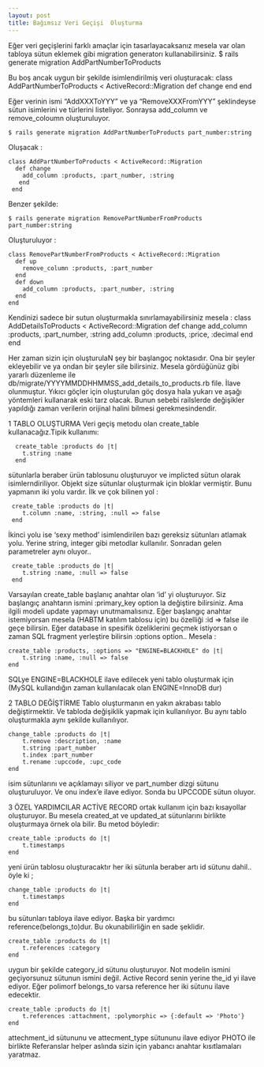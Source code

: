 ```yaml
---
layout: post
title: Bağımsız Veri Geçişi  Oluşturma
---
```


Eğer veri geçişlerini farklı amaçlar için tasarlayacaksanız
mesela var olan tabloya sütun eklemek gibi migration generatorı kullanabilirsiniz.
    $ rails generate migration AddPartNumberToProducts

Bu boş ancak uygun bir şekilde isimlendirilmiş veri oluşturacak:
    class AddPartNumberToProducts < ActiveRecord::Migration
      def change
        end
    end

Eğer verinin ismi “AddXXXToYYY”  ve ya  “RemoveXXXFromYYY”  şeklindeyse sütun isimlerini ve türlerini listeliyor. Sonraysa add_column ve remove_coloumn oluşturuluyor.

    $ rails generate migration AddPartNumberToProducts part_number:string

Oluşacak :


    class AddPartNumberToProducts < ActiveRecord::Migration
      def change
        add_column :products, :part_number, :string
       end
     end

Benzer şekilde:

    $ rails generate migration RemovePartNumberFromProducts part_number:string

Oluşturuluyor :

    class RemovePartNumberFromProducts < ActiveRecord::Migration
      def up
        remove_column :products, :part_number
      end
      def down
        add_column :products, :part_number, :string
      end
    end

Kendinizi sadece bir sutun oluşturmakla sınırlamayabilirsiniz mesela :
    class AddDetailsToProducts < ActiveRecord::Migration
      def change
        add_column :products, :part_number, :string
        add_column :products, :price, :decimal
       end
    end

Her zaman sizin için oluşturulaN şey bir başlangoç noktasıdır. 
Ona bir şeyler ekleyebilir ve ya ondan bir şeyler  sile bilirsiniz.
Mesela gördüğünüz gibi yararlı düzenleme ile  db/migrate/YYYYMMDDHHMMSS_add_details_to_products.rb file.
İlave olunmuştur. Yıkıcı göçler için oluşturulan göç dosya hala yukarı ve aşağı
 yöntemleri kullanarak eski tarz olacak. Bunun sebebi railslerde değişikler 
yapıldığı zaman verilerin orijinal halini bilmesi gerekmesindendir.

1 TABLO OLUŞTURMA
Veri geçiş metodu olan create_table kullanacağız.Tipik kullanımı:

      create_table :products do |t|
        t.string :name
      end
sütunlarla beraber ürün tablosunu oluşturuyor ve implicted sütun olarak isimlerndiriliyor. Objekt size sütunlar oluşturmak için bloklar vermiştir. Bunu yapmanın iki yolu vardır. İlk ve çok bilinen yol :

     create_table :products do |t|
        t.column :name, :string, :null => false
     end

İkinci yolu ise ‘sexy method’ isimlendirilen bazı gereksiz sütunları atlamak yolu. Yerine string, integer gibi metodlar kullanılır. Sonradan gelen parametreler aynı oluyor..

     create_table :products do |t|
        t.string :name, :null => false
     end
Varsayılan create_table başlanıç anahtar olan ‘id’ yi oluşturuyor. Siz başlangıç anahtarın ismini :primary_key option la değiştire bilirsiniz. Ama ilgili modeli update yapmayı unutmamalısınız. Eğer başlangıç anahtar istemiyorsan mesela (HABTM katılım tablosu için)  bu özelliği :id => false ile geçe bilirsin. Eğer database in spesifik özeliklerini geçmek istiyorsan o zaman SQL fragment yerleştire bilirsin  :options option.. Mesela :

    create_table :products, :options => "ENGINE=BLACKHOLE" do |t|
        t.string :name, :null => false
    end

SQLye ENGINE=BLACKHOLE ilave edilecek yeni tablo oluşturmak için (MySQL kullandığın zaman kullanılacak olan ENGINE=InnoDB dur) 

2 TABLO DEĞİŞTİRME
Tablo oluşturmanın en yakın akrabası tablo değiştirmektir. Ve tabloda değişiklik yapmak için kullanılıyor. Bu aynı tablo oluşturmakla aynı şekilde kullanılıyor.
 
    change_table :products do |t|
        t.remove :description, :name
        t.string :part_number
        t.index :part_number
        t.rename :upccode, :upc_code
    end
isim sütunlarını ve açıklamayı siliyor ve part_number dizgi sütunu oluşturuluyor. Ve onu index’e ilave ediyor. Sonda bu  UPCCODE sütun oluyor.

3 ÖZEL YARDIMCILAR
ACTİVE RECORD ortak kullanım için bazı kısayollar oluşturuyor. Bu mesela created_at ve updated_at sütunlarını birlikte oluşturmaya örnek ola bilir. Bu metod böyledir:

    create_table :products do |t|
        t.timestamps
    end

yeni ürün tablosu oluşturacaktır her iki sütunla beraber artı id sütunu dahil.. öyle ki ;

    change_table :products do |t|
        t.timestamps
    end

bu sütunları tabloya ilave ediyor. 
Başka bir yardımcı reference(belongs_to)dur. Bu okunabilirliğin en sade şeklidir.

    create_table :products do |t|
        t.references :category
    end
uygun bir şekilde category_id sütunu oluşturuyor. Not  modelin ismini geçiyorsunuz sütunun ismini değil. Active Record senin yerine the_id yi ilave ediyor. Eğer polimorf belongs_to varsa reference her iki sütunu ilave edecektir.

    create_table :products do |t|
        t.references :attachment, :polymorphic => {:default => 'Photo'}
    end

attechment_id sütununu ve attecment_type sütununu ilave ediyor PHOTO ile birlikte
Referanslar helper aslında sizin için yabancı anahtar kısıtlamaları yaratmaz. 

